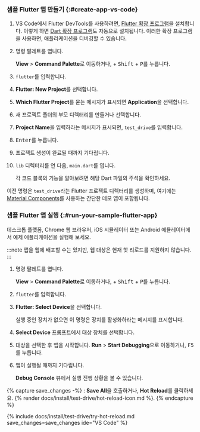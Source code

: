 <div class="tab-pane active" id="vscode" role="tabpanel" aria-labelledby="vscode-tab">

### 샘플 Flutter 앱 만들기 {:#create-app-vs-code}

1. VS Code에서 Flutter DevTools를 사용하려면,
   [Flutter 확장 프로그램](https://marketplace.visualstudio.com/items?itemName=Dart-Code.flutter)을 설치합니다. 
   이렇게 하면 [Dart 확장 프로그램](https://marketplace.visualstudio.com/items?itemName=Dart-Code.dart-code)도 자동으로 설치됩니다. 
   이러한 확장 프로그램을 사용하면, 애플리케이션을 디버깅할 수 있습니다.

2. 명령 팔레트를 엽니다.

   **View** <span aria-label="그리고">></span> **Command Palette**로 이동하거나, 
   <kbd class="special-key"></kbd> + <kbd>Shift</kbd> + <kbd>P</kbd>를 누릅니다.

3. `flutter`를 입력합니다.

4. **Flutter: New Project**를 선택합니다.

5. **Which Flutter Project**를 묻는 메시지가 표시되면 **Application**을 선택합니다.

6. 새 프로젝트 폴더의 부모 디렉터리를 만들거나 선택합니다.

7. **Project Name**을 입력하라는 메시지가 표시되면, `test_drive`를 입력합니다.

8. <kbd>Enter</kbd>를 누릅니다.

9. 프로젝트 생성이 완료될 때까지 기다립니다.

10. `lib` 디렉터리를 연 다음, `main.dart`를 엽니다.

    각 코드 블록의 기능을 알아보려면 해당 Dart 파일의 주석을 확인하세요.

이전 명령은 `test_drive`라는 Flutter 프로젝트 디렉터리를 생성하며, 
여기에는 [Material Components][]를 사용하는 간단한 데모 앱이 포함됩니다.

### 샘플 Flutter 앱 실행 {:#run-your-sample-flutter-app}

데스크톱 플랫폼, Chrome 웹 브라우저, iOS 시뮬레이터 또는 Android 에뮬레이터에서 예제 애플리케이션을 실행해 보세요.

:::note
앱을 웹에 배포할 수는 있지만, 웹 대상은 현재 핫 리로드를 지원하지 않습니다.
:::

1. 명령 팔레트를 엽니다.

   **View** <span aria-label="and then">></span> **Command Palette**로 이동하거나, 
   <kbd class="special-key"></kbd> + <kbd>Shift</kbd> + <kbd>P</kbd>를 누릅니다.

2. `flutter`를 입력합니다.

3. **Flutter: Select Device**을 선택합니다.

   실행 중인 장치가 없으면 이 명령은 장치를 활성화하라는 메시지를 표시합니다.

4. **Select Device** 프롬프트에서 대상 장치를 선택합니다.

5. 대상을 선택한 후 앱을 시작합니다. 
   **Run** <span aria-label="and then">></span> **Start Debugging**으로 이동하거나, 
   <kbd>F5</kbd>를 누릅니다.

6. 앱이 실행될 때까지 기다립니다.

   **Debug Console** 뷰에서 실행 진행 상황을 볼 수 있습니다.

{% capture save_changes -%}
: **Save All**을 호출하거나, **Hot Reload**를 클릭하세요.
{% render docs/install/test-drive/hot-reload-icon.md %}.
{% endcapture %}

{% include docs/install/test-drive/try-hot-reload.md save_changes=save_changes ide="VS Code" %}

[Material Components]: {{site.material}}/components

</div>

<script>
  document.addEventListener("DOMContentLoaded", function() {
    const specialKey = navigator.userAgent.includes('Mac')? 'Command' : 'Control';
    document.querySelectorAll('.special-key').forEach((element)=>element.textContent=specialKey);
  });
</script>
